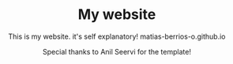 <h1 align="center"> My website </h1>

<p align="center"> This is my website. it's self explanatory! matias-berrios-o.github.io</p>


<p align="center">Special thanks to Anil Seervi for the template!</p>

